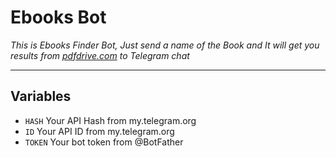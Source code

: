 # Ebooks Bot

*This is Ebooks Finder Bot, Just send a name of the Book and It will get you results from [pdfdrive.com](https://pdfdrive.com) to Telegram chat*

---

## Variables

- `HASH` Your API Hash from my.telegram.org
- `ID` Your API ID from my.telegram.org
- `TOKEN` Your bot token from @BotFather

